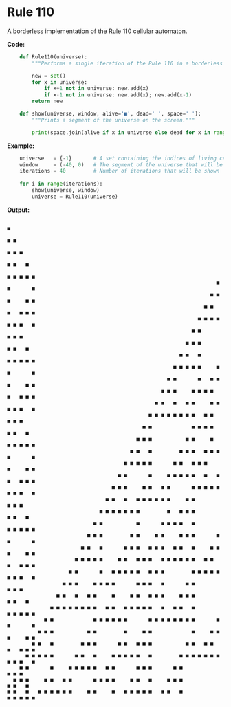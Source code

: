 # Rule 110
A borderless implementation of the Rule 110 cellular automaton.

**Code:**

```python
    def Rule110(universe):
        """Performs a single iteration of the Rule 110 in a borderless universe."""

        new = set()
        for x in universe:
            if x+1 not in universe: new.add(x)
            if x-1 not in universe: new.add(x); new.add(x-1)
        return new

    def show(universe, window, alive='■', dead=' ', space=' '):
        """Prints a segment of the universe on the screen."""

        print(space.join(alive if x in universe else dead for x in range(*window)))
```

**Example:**

```python
    universe   = {-1}       # A set containing the indices of living cells
    window     = (-40, 0)   # The segment of the universe that will be shown
    iterations = 40         # Number of iterations that will be shown
    
    for i in range(iterations):
        show(universe, window)
        universe = Rule110(universe)
```

**Output:**

                                                                                  ■
                                                                                ■ ■
                                                                              ■ ■ ■
                                                                            ■ ■   ■
                                                                          ■ ■ ■ ■ ■
                                                                        ■ ■       ■
                                                                      ■ ■ ■     ■ ■
                                                                    ■ ■   ■   ■ ■ ■
                                                                  ■ ■ ■ ■ ■ ■ ■   ■
                                                                ■ ■           ■ ■ ■
                                                              ■ ■ ■         ■ ■   ■
                                                            ■ ■   ■       ■ ■ ■ ■ ■
                                                          ■ ■ ■ ■ ■     ■ ■       ■
                                                        ■ ■       ■   ■ ■ ■     ■ ■
                                                      ■ ■ ■     ■ ■ ■ ■   ■   ■ ■ ■
                                                    ■ ■   ■   ■ ■     ■ ■ ■ ■ ■   ■
                                                  ■ ■ ■ ■ ■ ■ ■ ■   ■ ■       ■ ■ ■
                                                ■ ■             ■ ■ ■ ■     ■ ■   ■
                                              ■ ■ ■           ■ ■     ■   ■ ■ ■ ■ ■
                                            ■ ■   ■         ■ ■ ■   ■ ■ ■ ■       ■
                                          ■ ■ ■ ■ ■       ■ ■   ■ ■ ■     ■     ■ ■
                                        ■ ■       ■     ■ ■ ■ ■ ■   ■   ■ ■   ■ ■ ■
                                      ■ ■ ■     ■ ■   ■ ■       ■ ■ ■ ■ ■ ■ ■ ■   ■
                                    ■ ■   ■   ■ ■ ■ ■ ■ ■     ■ ■             ■ ■ ■
                                  ■ ■ ■ ■ ■ ■ ■         ■   ■ ■ ■           ■ ■   ■
                                ■ ■           ■       ■ ■ ■ ■   ■         ■ ■ ■ ■ ■
                              ■ ■ ■         ■ ■     ■ ■     ■ ■ ■       ■ ■       ■
                            ■ ■   ■       ■ ■ ■   ■ ■ ■   ■ ■   ■     ■ ■ ■     ■ ■
                          ■ ■ ■ ■ ■     ■ ■   ■ ■ ■   ■ ■ ■ ■ ■ ■   ■ ■   ■   ■ ■ ■
                        ■ ■       ■   ■ ■ ■ ■ ■   ■ ■ ■         ■ ■ ■ ■ ■ ■ ■ ■   ■
                      ■ ■ ■     ■ ■ ■ ■       ■ ■ ■   ■       ■ ■             ■ ■ ■
                    ■ ■   ■   ■ ■     ■     ■ ■   ■ ■ ■     ■ ■ ■           ■ ■   ■
                  ■ ■ ■ ■ ■ ■ ■ ■   ■ ■   ■ ■ ■ ■ ■   ■   ■ ■   ■         ■ ■ ■ ■ ■
                ■ ■             ■ ■ ■ ■ ■ ■       ■ ■ ■ ■ ■ ■ ■ ■       ■ ■       ■
              ■ ■ ■           ■ ■         ■     ■ ■             ■     ■ ■ ■     ■ ■
            ■ ■   ■         ■ ■ ■       ■ ■   ■ ■ ■           ■ ■   ■ ■   ■   ■ ■ ■
          ■ ■ ■ ■ ■       ■ ■   ■     ■ ■ ■ ■ ■   ■         ■ ■ ■ ■ ■ ■ ■ ■ ■ ■   ■
        ■ ■       ■     ■ ■ ■ ■ ■   ■ ■       ■ ■ ■       ■ ■                 ■ ■ ■
      ■ ■ ■     ■ ■   ■ ■       ■ ■ ■ ■     ■ ■   ■     ■ ■ ■               ■ ■   ■
    ■ ■   ■   ■ ■ ■ ■ ■ ■     ■ ■     ■   ■ ■ ■ ■ ■   ■ ■   ■             ■ ■ ■ ■ ■

